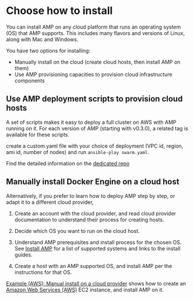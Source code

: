 # Choose how to install

You can install AMP on any cloud platform that runs an operating system (OS) that AMP supports. This includes many flavors and versions of Linux, along with Mac and Windows.

You have two options for installing:

* Manually install on the cloud (create cloud hosts, then install AMP on them)
* Use AMP provisioning capacities to provision cloud infrastructure components

## Use AMP deployment scripts to provision cloud hosts

A set of scripts makes it easy to deploy a full cluster on AWS with AMP running on it.
For each version of AMP (starting with v0.3.0), a related tag is available for these scripts.

create a custom.yaml file with your choice of deployment (VPC id, region, ami id, number of nodes) and run ```ansible-play swarm.yaml```.

Find the detailed information on the [dedicated repo](https://github.com/appcelerator/amp-swarm-deploy)

## Manually install Docker Engine on a cloud host

Alternatively, if you prefer to learn how to deploy AMP step by step, or adapt it to a different cloud provider,

1. Create an account with the cloud provider, and read cloud provider documentation to understand their process for creating hosts.

2. Decide which OS you want to run on the cloud host.

3. Understand AMP prerequisites and install process for the chosen OS. See [Install AMP](../index.md) for a list of supported systems and links to the install guides.

4. Create a host with an AMP supported OS, and install AMP per the instructions for that OS.

[Example (AWS): Manual install on a cloud provider](cloud-ex-aws.md) shows how to create an <a href="https://aws.amazon.com/" target="_blank"> Amazon Web Services (AWS)</a> EC2 instance, and install AMP on it.
